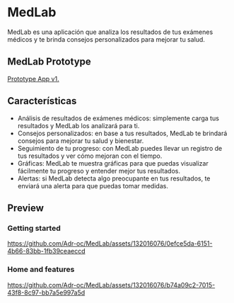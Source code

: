 # MedLab

MedLab es una aplicación que analiza los resultados de tus exámenes médicos y te brinda consejos personalizados para mejorar tu salud.

## MedLab Prototype

[Prototype App v1.](https://app.flutterflow.io/share/healthy-mh4b1s)

## Características

- Análisis de resultados de exámenes médicos: simplemente carga tus resultados y MedLab los analizará para ti.
- Consejos personalizados: en base a tus resultados, MedLab te brindará consejos para mejorar tu salud y bienestar.
- Seguimiento de tu progreso: con MedLab puedes llevar un registro de tus resultados y ver cómo mejoran con el tiempo.
- Gráficas: MedLab te muestra gráficas para que puedas visualizar fácilmente tu progreso y entender mejor tus resultados.
- Alertas: si MedLab detecta algo preocupante en tus resultados, te enviará una alerta para que puedas tomar medidas.

## Preview

### Getting started
https://github.com/Adr-oc/MedLab/assets/132016076/0efce5da-6151-4b66-83bb-1fb39ceaeccd



### Home and features


https://github.com/Adr-oc/MedLab/assets/132016076/b74a09c2-7015-43f8-8c97-bb7a5e997a5d


